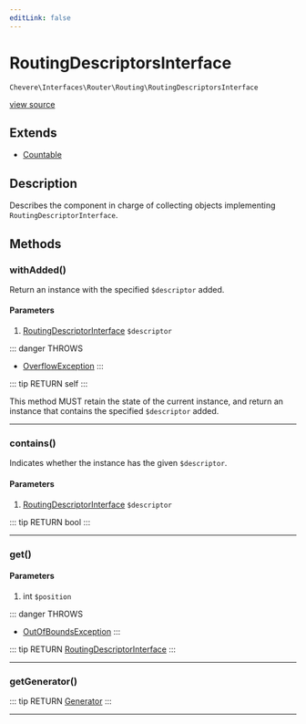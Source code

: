 ```yaml
---
editLink: false
---
```


# RoutingDescriptorsInterface

`Chevere\Interfaces\Router\Routing\RoutingDescriptorsInterface`

[view source](https://github.com/chevere/chevere/blob/master/Router/Routing/RoutingDescriptorsInterface.php)

## Extends

- [Countable](https://www.php.net/manual/class.countable)

## Description

Describes the component in charge of collecting objects implementing `RoutingDescriptorInterface`.

## Methods

### withAdded()

Return an instance with the specified `$descriptor` added.

#### Parameters

1. [RoutingDescriptorInterface](./RoutingDescriptorInterface.md) `$descriptor`

::: danger THROWS
- [OverflowException](../../../Exceptions/Core/OverflowException.md) 
:::

::: tip RETURN
self
:::

This method MUST retain the state of the current instance, and return
an instance that contains the specified `$descriptor` added.

---

### contains()

Indicates whether the instance has the given `$descriptor`.

#### Parameters

1. [RoutingDescriptorInterface](./RoutingDescriptorInterface.md) `$descriptor`

::: tip RETURN
bool
:::

---

### get()

#### Parameters

1. int `$position`

::: danger THROWS
- [OutOfBoundsException](../../../Exceptions/Core/OutOfBoundsException.md) 
:::

::: tip RETURN
[RoutingDescriptorInterface](./RoutingDescriptorInterface.md)
:::

---

### getGenerator()

::: tip RETURN
[Generator](https://www.php.net/manual/class.generator)
:::

---
